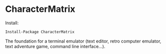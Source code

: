 # CharacterMatrix

Install:

`Install-Package CharacterMatrix`


The foundation for a terminal emulator (text editor, retro computer emulator, text adventure game, command line interface...).
